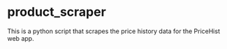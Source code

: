 # product_scraper

This is a python script that scrapes the price history data for the PriceHist web app.